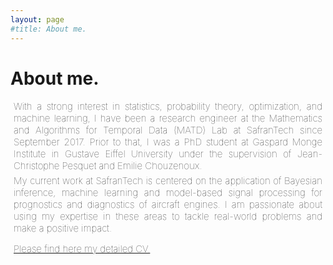 ```yaml
---
layout: page
#title: About me.
---
```


<h1>About me.  </h1>

<p <br> </p>

<p style="text-align: justify; margin:5px; font-weight:100;font-size:15px"> With a strong interest in statistics, probability theory, optimization, and machine learning, I have been a research engineer at the Mathematics and Algorithms for Temporal Data (MATD) Lab at SafranTech since September 2017. Prior to that, I was a PhD student at Gaspard Monge Institute in Gustave Eiffel University under the supervision of Jean-Christophe Pesquet and Emilie Chouzenoux. </p>

<p style="text-align: justify; margin:5px; font-weight:100;font-size:15px"> My current work at SafranTech is centered on the application of Bayesian inference, machine learning and model-based signal processing for prognostics and diagnostics of aircraft engines. I am passionate about using my expertise in these areas to tackle real-world problems and make a positive impact. </p>

<a style="text-align: justify; margin:5px; font-weight:050;font-size:15px" href="#" class="btn">Please find here my detailed CV.</a>




